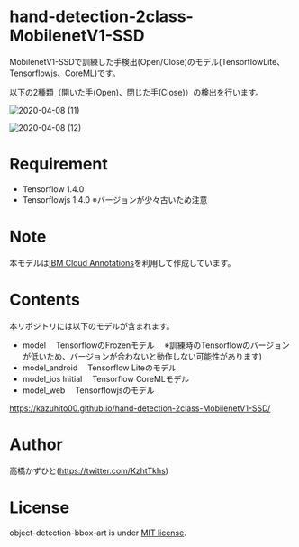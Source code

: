 # hand-detection-2class-MobilenetV1-SSD
MobilenetV1-SSDで訓練した手検出(Open/Close)のモデル(TensorflowLite、Tensorflowjs、CoreML)です。

以下の2種類（開いた手(Open)、閉じた手(Close)）の検出を行います。

![2020-04-08 (11)](https://user-images.githubusercontent.com/37477845/78701044-4a068d80-7941-11ea-89a7-492272546afc.png)

![2020-04-08 (12)](https://user-images.githubusercontent.com/37477845/78701047-4bd05100-7941-11ea-96dc-3aabaa955926.png)

# Requirement
 
* Tensorflow 1.4.0
* Tensorflowjs 1.4.0
※バージョンが少々古いため注意

# Note
本モデルは[IBM Cloud Annotations](https://cloud.annotations.ai/)を利用して作成しています。

# Contents
本リポジトリには以下のモデルが含まれます。

* model
　TensorflowのFrozenモデル
　※訓練時のTensorflowのバージョンが低いため、バージョンが合わないと動作しない可能性があります)
* model_android
　Tensorflow Liteのモデル
* model_ios	Initial
　Tensorflow CoreMLモデル
* model_web
　Tensorflowjsのモデル

https://kazuhito00.github.io/hand-detection-2class-MobilenetV1-SSD/


# Author
高橋かずひと(https://twitter.com/KzhtTkhs)
 
# License 
object-detection-bbox-art is under [MIT license](https://en.wikipedia.org/wiki/MIT_License).
